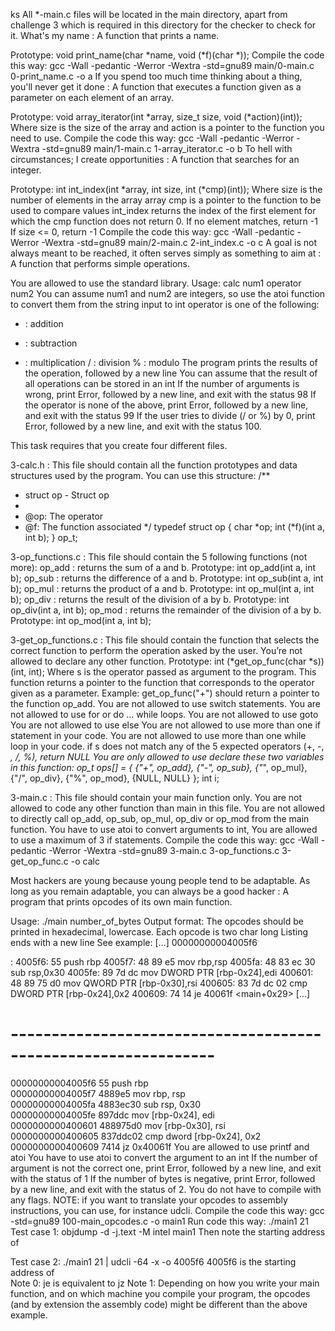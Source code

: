 ks
All *-main.c files will be located in the main directory, apart from challenge 3 which is required in this directory for the checker to check for it.
What's my name : A function that prints a name.

Prototype: void print_name(char *name, void (*f)(char *));
Compile the code this way: gcc -Wall -pedantic -Werror -Wextra -std=gnu89 main/0-main.c 0-print_name.c -o a
If you spend too much time thinking about a thing, you'll never get it done : A function that executes a function given as a parameter on each element of an array.

Prototype: void array_iterator(int *array, size_t size, void (*action)(int));
Where size is the size of the array and action is a pointer to the function you need to use.
Compile the code this way: gcc -Wall -pedantic -Werror -Wextra -std=gnu89 main/1-main.c 1-array_iterator.c -o b
To hell with circumstances; I create opportunities : A function that searches for an integer.

Prototype: int int_index(int *array, int size, int (*cmp)(int));
Where size is the number of elements in the array array
cmp is a pointer to the function to be used to compare values
int_index returns the index of the first element for which the cmp function does not return 0.
If no element matches, return -1
If size <= 0, return -1
Compile the code this way: gcc -Wall -pedantic -Werror -Wextra -std=gnu89 main/2-main.c 2-int_index.c -o c
A goal is not always meant to be reached, it often serves simply as something to aim at : A function that performs simple operations.

You are allowed to use the standard library.
Usage: calc num1 operator num2
You can assume num1 and num2 are integers, so use the atoi function to convert them from the string input to int
operator is one of the following:
+ : addition
- : subtraction
* : multiplication
/ : division
% : modulo
The program prints the results of the operation, followed by a new line
You can assume that the result of all operations can be stored in an int
If the number of arguments is wrong, print Error, followed by a new line, and exit with the status 98
If the operator is none of the above, print Error, followed by a new line, and exit with the status 99
If the user tries to divide (/ or %) by 0, print Error, followed by a new line, and exit with the status 100.
 

This task requires that you create four different files.

3-calc.h : This file should contain all the function prototypes and data structures used by the program.
You can use this structure:
 /**
  * struct op - Struct op
  *
  * @op: The operator
  * @f: The function associated
 */
 typedef struct op
 {
 	char *op;
 	int (*f)(int a, int b);
 } op_t;
 

3-op_functions.c : This file should contain the 5 following functions (not more):
op_add : returns the sum of a and b. Prototype: int op_add(int a, int b);
op_sub : returns the difference of a and b. Prototype: int op_sub(int a, int b);
op_mul : returns the product of a and b. Prototype: int op_mul(int a, int b);
op_div : returns the result of the division of a by b. Prototype: int op_div(int a, int b);
op_mod : returns the remainder of the division of a by b. Prototype: int op_mod(int a, int b);
 

3-get_op_functions.c : This file should contain the function that selects the correct function to perform the operation asked by the user. You’re not allowed to declare any other function.
Prototype: int (*get_op_func(char *s))(int, int);
Where s is the operator passed as argument to the program.
This function returns a pointer to the function that corresponds to the operator given as a parameter. Example: get_op_func("+") should return a pointer to the function op_add.
You are not allowed to use switch statements.
You are not allowed to use for or do ... while loops.
You are not allowed to use goto
You are not allowed to use else
You are not allowed to use more than one if statement in your code.
You are not allowed to use more than one while loop in your code.
if s does not match any of the 5 expected operators (+, -, *, /, %), return NULL
You are only allowed to use declare these two variables in this function:
 op_t ops[] = {
 	{"+", op_add},
 	{"-", op_sub},
 	{"*", op_mul},
 	{"/", op_div},
 	{"%", op_mod},
 	{NULL, NULL}
 };
 int i;
 

3-main.c : This file should contain your main function only.
You are not allowed to code any other function than main in this file.
You are not allowed to directly call op_add, op_sub, op_mul, op_div or op_mod from the main function.
You have to use atoi to convert arguments to int,
You are allowed to use a maximum of 3 if statements.
Compile the code this way: gcc -Wall -pedantic -Werror -Wextra -std=gnu89 3-main.c 3-op_functions.c 3-get_op_func.c -o calc

Most hackers are young because young people tend to be adaptable. As long as you remain adaptable, you can always be a good hacker : A program that prints opcodes of its own main function.

Usage: ./main number_of_bytes
Output format:
The opcodes should be printed in hexadecimal, lowercase.
Each opcode is two char long
Listing ends with a new line
See example:
 [...]
 00000000004005f6 <main>:
 4005f6:   55                      push   rbp
 4005f7:   48 89 e5                mov    rbp,rsp
 4005fa:   48 83 ec 30             sub    rsp,0x30
 4005fe:   89 7d dc                mov    DWORD PTR [rbp-0x24],edi
 400601:   48 89 75 d0             mov    QWORD PTR [rbp-0x30],rsi
 400605:   83 7d dc 02             cmp    DWORD PTR [rbp-0x24],0x2
 400609:   74 14                   je     40061f <main+0x29>
 [...]

 # --------------------------------------------------------------- #

 00000000004005f6 55               push rbp                
 00000000004005f7 4889e5           mov rbp, rsp            
 00000000004005fa 4883ec30         sub rsp, 0x30           
 00000000004005fe 897ddc           mov [rbp-0x24], edi     
 0000000000400601 488975d0         mov [rbp-0x30], rsi     
 0000000000400605 837ddc02         cmp dword [rbp-0x24], 0x2
 0000000000400609 7414             jz 0x40061f
You are allowed to use printf and atoi
You have to use atoi to convert the argument to an int
If the number of argument is not the correct one, print Error, followed by a new line, and exit with the status of 1
If the number of bytes is negative, print Error, followed by a new line, and exit with the status of 2.
You do not have to compile with any flags.
NOTE: if you want to translate your opcodes to assembly instructions, you can use, for instance udcli.
Compile the code this way: gcc -std=gnu89 100-main_opcodes.c -o main1
Run code this way: ./main1 21
Test case 1: objdump -d -j.text -M intel main1
Then note the starting address of <main>
Test case 2: ./main1 21 | udcli -64 -x -o 4005f6
4005f6 is the starting address of <main>
Note 0: je is equivalent to jz
Note 1: Depending on how you write your main function, and on which machine you compile your program, the opcodes (and by extension the assembly code) might be different than the above example.
